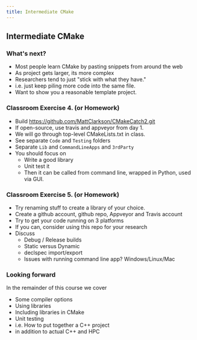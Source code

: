 ```yaml
---
title: Intermediate CMake
---
```


## Intermediate CMake

### What's next?

* Most people learn CMake by pasting snippets from around the web
* As project gets larger, its more complex
* Researchers tend to just "stick with what they have."
* i.e. just keep piling more code into the same file.
* Want to show you a reasonable template project.

### Classroom Exercise 4. (or Homework)

* Build https://github.com/MattClarkson/CMakeCatch2.git
* If open-source, use travis and appveyor from day 1.
* We will go through top-level CMakeLists.txt in class.
* See separate ```Code``` and ```Testing``` folders
* Separate ```Lib``` and ```CommandLineApps``` and ```3rdParty```
* You should focus on
    * Write a good library
    * Unit test it
    * Then it can be called from command line, wrapped in Python, used via GUI.
    

### Classroom Exercise 5. (or Homework)

* Try renaming stuff to create a library of your choice.
* Create a github account, github repo, Appveyor and Travis account
* Try to get your code running on 3 platforms
* If you can, consider using this repo for your research
* Discuss
    * Debug / Release builds
    * Static versus Dynamic
    * declspec import/export
    * Issues with running command line app? Windows/Linux/Mac
    

### Looking forward

In the remainder of this course we cover

* Some compiler options
* Using libraries
* Including libraries in CMake 
* Unit testing
* i.e. How to put together a C++ project
* in addition to actual C++ and HPC
